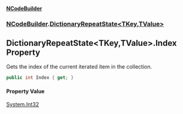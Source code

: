 #### [NCodeBuilder](index.md 'index')
### [NCodeBuilder](NCodeBuilder.md 'NCodeBuilder').[DictionaryRepeatState&lt;TKey,TValue&gt;](NCodeBuilder.DictionaryRepeatState_TKey,TValue_.md 'NCodeBuilder.DictionaryRepeatState<TKey,TValue>')

## DictionaryRepeatState<TKey,TValue>.Index Property

Gets the index of the current iterated item in the collection.

```csharp
public int Index { get; }
```

#### Property Value
[System.Int32](https://docs.microsoft.com/en-us/dotnet/api/System.Int32 'System.Int32')